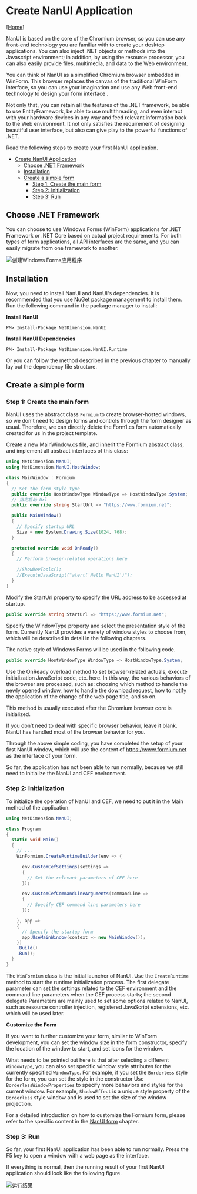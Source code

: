 # Create NanUI Application

[[Home](README.md)]

NanUI is based on the core of the Chromium browser, so you can use any front-end technology you are familiar with to create your desktop applications. You can also inject .NET objects or methods into the Javascript environment; in addition, by using the resource processor, you can also easily provide files, multimedia, and data to the Web environment.

You can think of NanUI as a simplified Chromium browser embedded in WinForm. This browser replaces the canvas of the traditional WinForm interface, so you can use your imagination and use any Web front-end technology to design your form interface .

Not only that, you can retain all the features of the .NET framework, be able to use EntityFramework, be able to use multithreading, and even interact with your hardware devices in any way and feed relevant information back to the Web environment. It not only satisfies the requirement of designing beautiful user interface, but also can give play to the powerful functions of .NET.

Read the following steps to create your first NanUI application.

- [Create NanUI Application](#create-nanui-application)
  - [Choose .NET Framework](#choose-net-framework)
  - [Installation](#installation)
  - [Create a simple form](#create-a-simple-form)
    - [Step 1: Create the main form](#step-1-create-the-main-form)
    - [Step 2: Initialization](#step-2-initialization)
    - [Step 3: Run](#step-3-run)

## Choose .NET Framework

You can choose to use Windows Forms (WinForm) applications for .NET Framework or .NET Core based on actual project requirements. For both types of form applications, all API interfaces are the same, and you can easily migrate from one framework to another.

![创建Windows Forms应用程序](../images/create_new_project.png)

## Installation

Now, you need to install NanUI and NanUI's dependencies. It is recommended that you use NuGet package management to install them. Run the following command in the package manager to install:

**Install NanUI**

```
PM> Install-Package NetDimension.NanUI
```

**Install NanUI Dependencies**

```
PM> Install-Package NetDimension.NanUI.Runtime
```

Or you can follow the method described in the previous chapter to manually lay out the dependency file structure.

## Create a simple form

### Step 1: Create the main form

NanUI uses the abstract class `Formium` to create browser-hosted windows, so we don't need to design forms and controls through the form designer as usual. Therefore, we can directly delete the Form1.cs form automatically created for us in the project template.

Create a new MainWindow.cs file, and inherit the Formium abstract class, and implement all abstract interfaces of this class:

```csharp
using NetDimension.NanUI;
using NetDimension.NanUI.HostWindow;

class MainWindow : Formium
{
  // Set the form style type
  public override HostWindowType WindowType => HostWindowType.System;
  // 指定启动 Url
  public override string StartUrl => "https://www.formium.net";

  public MainWindow()
  {
    // Specify startup URL
    Size = new System.Drawing.Size(1024, 768);
  }

  protected override void OnReady()
  {
    // Perform browser-related operations here

    //ShowDevTools();
    //ExecuteJavaScript("alert('Hello NanUI')");
  }
}
```

Modify the StartUrl property to specify the URL address to be accessed at startup.

```csharp
public override string StartUrl => "https://www.formium.net";
```

Specify the WindowType property and select the presentation style of the form. Currently NanUI provides a variety of window styles to choose from, which will be described in detail in the following chapters.

The native style of Windows Forms will be used in the following code.

```csharp
public override HostWindowType WindowType => HostWindowType.System;
```

Use the OnReady overload method to set browser-related actuals, execute initialization JavaScript code, etc. here. In this way, the various behaviors of the browser are processed, such as: choosing which method to handle the newly opened window, how to handle the download request, how to notify the application of the change of the web page title, and so on.

This method is usually executed after the Chromium browser core is initialized.

If you don’t need to deal with specific browser behavior, leave it blank. NanUI has handled most of the browser behavior for you.

Through the above simple coding, you have completed the setup of your first NanUI window, which will use the content of https://www.formium.net as the interface of your form.

So far, the application has not been able to run normally, because we still need to initialize the NanUI and CEF environment.

### Step 2: Initialization

To initialize the operation of NanUI and CEF, we need to put it in the Main method of the application.

```csharp
using NetDimension.NanUI;

class Program
{
  static void Main()
  {
    // ...
    WinFormium.CreateRuntimeBuilder(env => {

      env.CustomCefSettings(settings =>
      {
        // Set the relevant parameters of CEF here
      });

      env.CustomCefCommandLineArguments(commandLine =>
      {
        // Specify CEF command line parameters here
      });

    }, app =>
    {
      // Specify the startup form
      app.UseMainWindow(context => new MainWindow());
    })
    .Build()
    .Run();
  }
}
```

The `WinFormium` class is the initial launcher of NanUI. Use the `CreateRuntime` method to start the runtime initialization process. The first delegate parameter can set the settings related to the CEF environment and the command line parameters when the CEF process starts; the second delegate Parameters are mainly used to set some options related to NanUI, such as resource controller injection, registered JavaScript extensions, etc. which will be used later.

**Customize the Form**

If you want to further customize your form, similar to WinForm development, you can set the window size in the form constructor, specify the location of the window to start, and set icons for the window.

What needs to be pointed out here is that after selecting a different `WindowType`, you can also set specific window style attributes for the currently specified `WindowType`. For example, if you set the `Borderless` style for the form, you can set the style in the constructor Use `BorderlessWindowProperties` to specify more behaviors and styles for the current window. For example, `ShadowEffect` is a unique style property of the `Borderless` style window and is used to set the size of the window projection.

For a detailed introduction on how to customize the Formium form, please refer to the specific content in the [NanUI form](nanui-formium.md) chapter.

### Step 3: Run

So far, your first NanUI application has been able to run normally. Press the F5 key to open a window with a web page as the interface.

If everything is normal, then the running result of your first NanUI application should look like the following figure.

![运行结果](../images/system-style.png)
